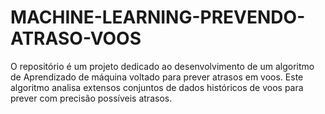 # MACHINE-LEARNING-PREVENDO-ATRASO-VOOS
O repositório é um projeto dedicado ao desenvolvimento de um algoritmo de Aprendizado de máquina voltado para prever atrasos em voos. Este algoritmo analisa extensos conjuntos de dados históricos de voos para prever com precisão possíveis atrasos.
